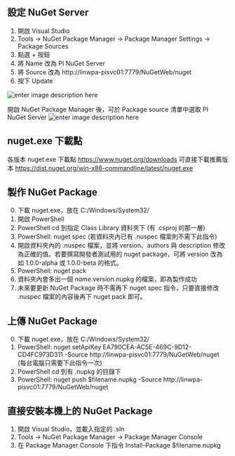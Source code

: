 ## 設定 NuGet Server 
1. 開啟 Visual Studio
2. Tools -> NuGet Package Manager -> Package Manager Settings -> Package Sources
3. 點選 + 按鈕
4. 將 Name 改為 PI NuGet Server
5. 將 Source 改為 http://linwpa-pisvc01:7779/NuGetWeb/nuget
6. 按下 Update

![enter image description here](https://gitlab.com/Garmin-PE-SW/CSharpTouchEnhancement/raw/master/ReadMeImage/NuGetServerSetting.png?inline=false)

開啟 NuGet Package Manager 後，可於 Package source 清單中選取 PI NuGet Server
![enter image description here](https://gitlab.com/Garmin-PE-SW/CSharpTouchEnhancement/raw/master/ReadMeImage/NuGetPackageManager.png?inline=false)

## nuget.exe 下載點
各版本 nuget.exe 下載點 https://www.nuget.org/downloads
可直接下載推薦版本 https://dist.nuget.org/win-x86-commandline/latest/nuget.exe

## 製作 NuGet Package
0. 下載 nuget.exe，放在 C:/Windows/System32/
1. 開啟 PowerShell
2. PowerShell cd 到指定 Class Library 資料夾下 (有 .csproj 的那一層)
3. PowerShell: nuget spec (若資料夾內已有 .nuspec 檔案則不需下此指令)
4. 開啟資料夾內的 .nuspec 檔案，並將 version、authors 與 description 修改為正確的值。若要撰寫開發者測試用的 nuget package，可將 version 改為如 1.0.0-alpha 或 1.0.0-beta 的格式。
5. PowerShell: nuget pack
6. 資料夾內會多出一個 $name.$version.nupkg 的檔案，即為製作成功
7. 未來要更新 NuGet Package 時不需再下 nuget spec 指令，只要直接修改 .nuspec 檔案的內容後再下 nuget pack 即可。

## 上傳 NuGet Package
0. 下載 nuget.exe，放在 C:/Windows/System32/
1. PowerShell: nuget setApiKey EA790CEA-AC5E-469C-9D12-CD4FC973D311 -Source http://linwpa-pisvc01:7779/NuGetWeb/nuget (每台電腦只需要下此指令一次)
2. PowerShell cd 到有 .nupkg 的目錄下
3. PowerShell: nuget push $filename.nupkg -Source http://linwpa-pisvc01:7779/NuGetWeb/nuget

## 直接安裝本機上的 NuGet Package
1. 開啟 Visual Studio，並載入指定的 .sln
2. Tools -> NuGet Package Manager -> Package Manager Console
3. 在 Package Manager Console 下指令 Install-Package $filename.nupkg